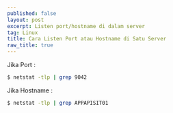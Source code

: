 ```yaml
---
published: false
layout: post
excerpt: Listen port/hostname di dalam server
tag: Linux
title: Cara Listen Port atau Hostname di Satu Server
raw_title: true
---
```

Jika Port :
```sh
$ netstat -tlp | grep 9042
```

Jika Hostname :
```sh
$ netstat -tlp | grep APPAPISIT01
```